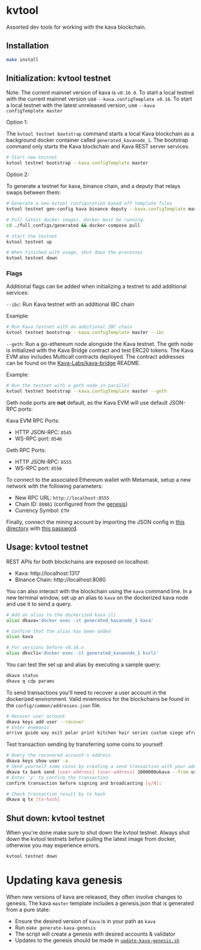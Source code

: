 # kvtool

Assorted dev tools for working with the kava blockchain.

## Installation

```bash
make install
```

## Initialization: kvtool testnet

Note: The current mainnet version of kava is `v0.16.0`. To start a local testnet
with the current mainnet version use `--kava.configTemplate v0.16`. To start a
local testnet with the latest unreleased version, use
`--kava configTemplate master`

Option 1:

The `kvtool testnet bootstrap` command starts a local Kava blockchain as a
background docker container called `generated_kavanode_1`. The bootstrap command
only starts the Kava blockchain and Kava REST server services.

```bash
# Start new testnet
kvtool testnet bootstrap --kava.configTemplate master
```

Option 2:

To generate a testnet for kava, binance chain, and a deputy that relays swaps between them:

```bash
# Generate a new kvtool configuration based off template files
kvtool testnet gen-config kava binance deputy --kava.configTemplate master

# Pull latest docker images. Docker must be running.
cd ./full_configs/generated && docker-compose pull

# start the testnet
kvtool testnet up

# When finished with usage, shut down the processes
kvtool testnet down
```

### Flags

Additional flags can be added when initializing a testnet to add additional
services:

`--ibc`: Run Kava testnet with an additional IBC chain

Example:

```bash
# Run Kava testnet with an additional IBC chain
kvtool testnet bootstrap --kava.configTemplate master --ibc
```

`--geth`: Run a go-ethereum node alongside the Kava testnet. The geth node is
initialized with the Kava Bridge contract and test ERC20 tokens. The Kava EVM
also includes Multicall contracts deployed. The contract addresses can be found
on the [Kava-Labs/kava-bridge](https://github.com/Kava-Labs/kava-bridge#development)
README.

Example:

```bash
# Run the testnet with a geth node in parallel
kvtool testnet bootstrap --kava.configTemplate master --geth
```

Geth node ports are **not** default, as the Kava EVM will use default JSON-RPC
ports:

Kava EVM RPC Ports:

* HTTP JSON-RPC: `8545`
* WS-RPC port: `8546`

Geth RPC Ports:

* HTTP JSON-RPC: `8555`
* WS-RPC port: `8556`

To connect to the associated Ethereum wallet with Metamask, setup a new network with the following parameters:
* New RPC URL: `http://localhost:8555`
* Chain ID: `88881` (configured from the [genesis](config/templates/geth/initstate/genesis.json#L3))
* Currency Symbol: `ETH`

Finally, connect the mining account by importing the JSON config in [this directory](config/templates/geth/initstate/.geth/keystore)
with [this password](config/templates/geth/initstate/eth-password).

## Usage: kvtool testnet

REST APIs for both blockchains are exposed on localhost:

- Kava: http://localhost:1317
- Binance Chain: http://localhost:8080

You can also interact with the blockchain using the `kava` command line. In a
new terminal window, set up an alias to `kava` on the dockerized kava node and
use it to send a query.

```bash
# Add an alias to the dockerized kava cli
alias dkava='docker exec -it generated_kavanode_1 kava'

# Confirm that the alias has been added
alias kava

# For versions before v0.16.x
alias dkvcli='docker exec -it generated_kavanode_1 kvcli'
```

You can test the set up and alias by executing a sample query:

```bash
dkava status
dkava q cdp params
```

To send transactions you'll need to recover a user account in the dockerized environment. Valid mnemonics for the blockchains be found in the `config/common/addresses.json` file.

```bash
# Recover user account
dkava keys add user --recover
# Enter mnemonic
arrive guide way exit polar print kitchen hair series custom siege afraid shrug crew fashion mind script divorce pattern trust project regular robust safe
```

Test transaction sending by transferring some coins to yourself.

```bash
# Query the recovered account's address
dkava keys show user -a
# Send yourself some coins by creating a send transaction with your address as both sender and receiver
dkava tx bank send [user-address] [user-address] 1000000ukava --from user
# Enter 'y' to confirm the transaction
confirm transaction before signing and broadcasting [y/N]:

# Check transaction result by tx hash
dkava q tx [tx-hash]
```

## Shut down: kvtool testnet

When you're done make sure to shut down the kvtool testnet. Always shut down the kvtool testnets before pulling the latest image from docker, otherwise you may experience errors.

```bash
kvtool testnet down
```

# Updating kava genesis

When new versions of kava are released, they often involve changes to genesis.
The kava `master` template includes a genesis.json that is generated from a pure state:
* Ensure the desired version of `kava` is in your path as `kava`
* Run `make generate-kava-genesis`
* The script will create a genesis with desired accounts & validator
* Updates to the genesis should be made in [`update-kava-genesis.sh`](./config/generate/genesis/generate-kava-genesis.sh)
